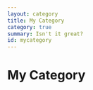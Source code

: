 ```yaml
---
layout: category
title: My Category
category: true
summary: Isn't it great?
id: mycategory
---
```


# My Category
